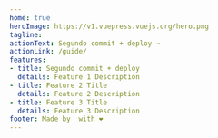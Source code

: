 ```yaml
---
home: true
heroImage: https://v1.vuepress.vuejs.org/hero.png
tagline: 
actionText: Segundo commit + deploy →
actionLink: /guide/
features:
- title: Segundo commit + deploy
  details: Feature 1 Description
- title: Feature 2 Title
  details: Feature 2 Description
- title: Feature 3 Title
  details: Feature 3 Description
footer: Made by  with ❤️
---
```

